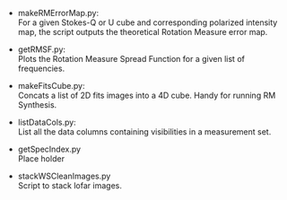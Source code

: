 * makeRMErrorMap.py:<br />
    For a given Stokes-Q or U cube and corresponding polarized intensity map, the script outputs the theoretical Rotation Measure error map.

* getRMSF.py:<br />
    Plots the Rotation Measure Spread Function for a given list of frequencies.

* makeFitsCube.py:<br />
    Concats a list of 2D fits images into a 4D cube. Handy for running RM Synthesis.

* listDataCols.py:<br />
    List all the data columns containing visibilities in a measurement set.
    
* getSpecIndex.py<br />
    Place holder
    
* stackWSCleanImages.py<br />
    Script to stack lofar images.
